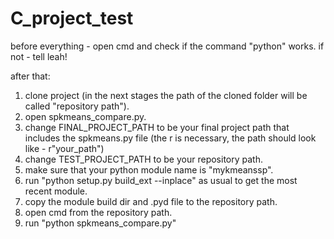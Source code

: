 # C_project_test
before everything - open cmd and check if the command "python" works.
if not - tell leah!

after that:
1. clone project (in the next stages the path of the cloned folder will be called "repository path").
2. open spkmeans_compare.py.
3. change FINAL_PROJECT_PATH to be your final project path that includes the spkmeans.py file (the r is necessary, the path should look like - r"your_path") 
4. change TEST_PROJECT_PATH to be your repository path.
5. make sure that your python module name is "mykmeanssp".
6. run "python setup.py build_ext --inplace" as usual to get the most recent module.
7. copy the module build dir and .pyd file to the repository path.
8. open cmd from the repository path.
9. run "python spkmeans_compare.py"
